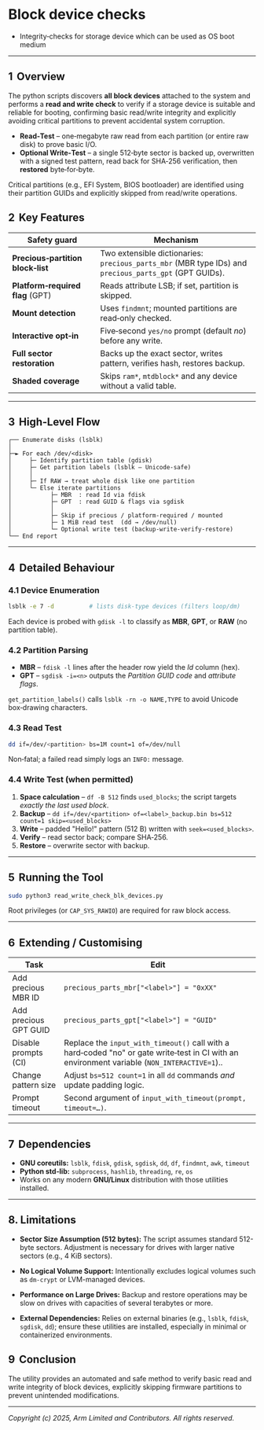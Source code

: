 # Block device checks

* Integrity‑checks for storage device which can be used as OS boot medium

---

## 1  Overview

The python scripts discovers **all block devices** attached to the system and performs a **read and write check** to verify if a storage device is suitable and reliable for booting, confirming basic read/write integrity and explicitly avoiding critical partitions to prevent accidental system corruption.

* **Read‑Test** – one‑megabyte raw read from each partition (or entire raw disk) to prove basic I/O.
* **Optional Write‑Test** – a single 512‑byte sector is backed up, overwritten with a signed test pattern, read back for SHA‑256 verification, then **restored** byte‑for‑byte.

Critical partitions (e.g., EFI System, BIOS bootloader) are identified using their partition GUIDs and explicitly skipped from read/write operations.

## 2  Key Features

| Safety guard                      | Mechanism                                                                                              |
| --------------------------------- | ------------------------------------------------------------------------------------------------------ |
| **Precious‑partition block‑list** | Two extensible dictionaries: `precious_parts_mbr` (MBR type IDs) and `precious_parts_gpt` (GPT GUIDs). |
| **Platform‑required flag** (GPT)  | Reads attribute LSB; if set, partition is skipped.                                                     |
| **Mount detection**               | Uses `findmnt`; mounted partitions are read‑only checked.                                              |
| **Interactive opt‑in**            | Five‑second `yes/no` prompt (default *no*) before any write.                                           |
| **Full sector restoration**       | Backs up the exact sector, writes pattern, verifies hash, restores backup.                             |
| **Shaded coverage**               | Skips `ram*`, `mtdblock*` and any device without a valid table.                                        |

---

## 3  High‑Level Flow

```text
┌── Enumerate disks (lsblk)
│
├─► For each /dev/<disk>
│     ├─ Identify partition table (gdisk)
│     ├─ Get partition labels (lsblk – Unicode‑safe)
│     │
│     ├─ If RAW → treat whole disk like one partition
│     └─ Else iterate partitions
│           ├─ MBR  : read Id via fdisk
│           ├─ GPT  : read GUID & flags via sgdisk
│           │
│           ├─ Skip if precious / platform‑required / mounted
│           ├─ 1 MiB read test  (dd → /dev/null)
│           └─ Optional write test (backup‑write‑verify‑restore)
└── End report
```

---

## 4  Detailed Behaviour

### 4.1 Device Enumeration

```bash
lsblk -e 7 -d          # lists disk‑type devices (filters loop/dm)
```

Each device is probed with `gdisk -l` to classify as **MBR**, **GPT**, or **RAW** (no partition table).

### 4.2 Partition Parsing

* **MBR** – `fdisk -l` lines after the header row yield the *Id* column (hex).
* **GPT** – `sgdisk -i=<n>` outputs the *Partition GUID code* and *attribute flags*.

`get_partition_labels()` calls `lsblk -rn -o NAME,TYPE` to avoid Unicode box‑drawing characters.

### 4.3 Read Test

```bash
dd if=/dev/<partition> bs=1M count=1 of=/dev/null
```

Non‑fatal; a failed read simply logs an `INFO:` message.

### 4.4 Write Test (when permitted)

1. **Space calculation** – `df -B 512` finds `used_blocks`; the script targets *exactly the last used block*.
2. **Backup** – `dd if=/dev/<partition> of=<label>_backup.bin bs=512 count=1 skip=<used_blocks>`
3. **Write** – padded "Hello!" pattern (512 B) written with `seek=<used_blocks>`.
4. **Verify** – read sector back; compare SHA‑256.
5. **Restore** – overwrite sector with backup.

---

## 5  Running the Tool

```bash
sudo python3 read_write_check_blk_devices.py
```

Root privileges (or `CAP_SYS_RAWIO`) are required for raw block access.

---

## 6  Extending / Customising

| Task                  | Edit                                                                                  |
| --------------------- | ------------------------------------------------------------------------------------- |
| Add precious MBR ID   | `precious_parts_mbr["<label>"] = "0xXX"`                                              |
| Add precious GPT GUID | `precious_parts_gpt["<label>"] = "GUID"`                                              |
| Disable prompts (CI)  | Replace the `input_with_timeout()` call with a hard‑coded "no" or gate write‑test in CI with an environment variable (`NON_INTERACTIVE=1`).. |
| Change pattern size   | Adjust `bs=512 count=1` in all `dd` commands *and* update padding logic.              |
| Prompt timeout        | Second argument of `input_with_timeout(prompt, timeout=…)`.                           |

---

## 7  Dependencies

* **GNU coreutils:** `lsblk`, `fdisk`, `gdisk`, `sgdisk`, `dd`, `df`, `findmnt`, `awk`, `timeout`
* **Python std‑lib:** `subprocess`, `hashlib`, `threading`, `re`, `os`
* Works on any modern **GNU/Linux** distribution with those utilities installed.

---

## 8. Limitations

- **Sector Size Assumption (512 bytes):**
  The script assumes standard 512-byte sectors. Adjustment is necessary for drives with larger native sectors (e.g., 4 KiB sectors).

- **No Logical Volume Support:**
  Intentionally excludes logical volumes such as `dm-crypt` or LVM-managed devices.

- **Performance on Large Drives:**
  Backup and restore operations may be slow on drives with capacities of several terabytes or more.

- **External Dependencies:**
  Relies on external binaries (e.g., `lsblk`, `fdisk`, `sgdisk`, `dd`); ensure these utilities are installed, especially in minimal or containerized environments.


## 9  Conclusion

The utility provides an automated and safe method to verify basic read and write integrity of block devices, explicitly skipping firmware partitions to prevent unintended modifications.

--------------
*Copyright (c) 2025, Arm Limited and Contributors. All rights reserved.*
